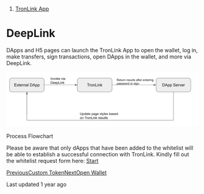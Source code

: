   1. [TronLink App](/tronlink-app)



# DeepLink

DApps and H5 pages can launch the TronLink App to open the wallet, log in, make transfers, sign transactions, open DApps in the wallet, and more via DeepLink.

![image](images/tronlink-app_deeplink_img_0.jpg)

Process Flowchart

Please be aware that only dApps that have been added to the whitelist will be able to establish a successful connection with TronLink. Kindly fill out the whitelist request form here: [Start](https://docs.google.com/forms/d/e/1FAIpQLSdFmYGxVZzwCSsvmdOTq064sxWD22STYth1g5GO5zn3OrB5Jw/viewform?usp=sf_link)

[PreviousCustom Token](/tronlink-app/asset-management/custom-token)[NextOpen Wallet](/tronlink-app/deeplink/open-wallet)

Last updated 1 year ago
